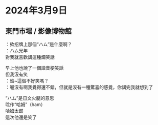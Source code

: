 # 2024年3月9日
## 東門市場 / 影像博物館

：欸招牌上那個“ハム”是什麼啊？  
：ハム光年  
對我就喜歡講這種爛笑話  

早上他也說了一個諧音梗笑話  
但我沒有笑  
：蛤~這個不好笑嗎？  
：喔沒有啊我覺得還不錯，但就是沒有一種驚喜的感覺，你講完我就想到了  

“ハム”是日文火腿的意思  
唸作“哈姆”（ham）  
哈姆太郎  
這次他還是笑了  